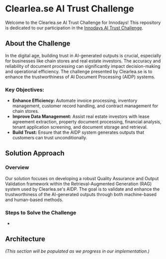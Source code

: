 # Clearlea.se AI Trust Challenge

Welcome to the Clearlea.se AI Trust Challenge for Innodays! This repository is dedicated to our participation in the [Innodays AI Trust Challenge](https://www.innodays.org/challenge/ai-trust/).

## About the Challenge

In the digital age, building trust in AI-generated outputs is crucial, especially for businesses like chain stores and real estate investors. The accuracy and reliability of document processing can significantly impact decision-making and operational efficiency. The challenge presented by Clearlea.se is to enhance the trustworthiness of AI Document Processing (AIDP) systems.

### Key Objectives:
- **Enhance Efficiency:** Automate invoice processing, inventory management, customer record handling, and contract management for chain stores.
- **Improve Data Management:** Assist real estate investors with lease agreement extraction, property document processing, financial analysis, tenant application screening, and document storage and retrieval.
- **Build Trust:** Ensure that the AIDP system generates outputs that customers can trust unconditionally.

## Solution Approach

### Overview

Our solution focuses on developing a robust Quality Assurance and Output Validation framework within the Retrieval-Augmented Generation (RAG) system used by Clearlea.se's AIDP. The goal is to validate and enhance the trustworthiness of the AI-generated outputs through both machine-based and human-based methods.

### Steps to Solve the Challenge

- 

## Architecture

*(This section will be populated as we progress in our implementation.)*
